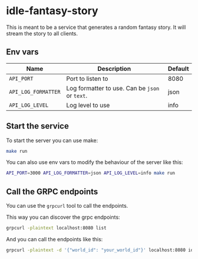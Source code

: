 # idle-fantasy-story
This is meant to be a service that generates a random fantasy story. It will stream the story to all clients.

## Env vars
| Name                  | Description                                    | Default |
|-----------------------|------------------------------------------------|---------|
| `API_PORT`            | Port to listen to                              | 8080    |
| `API_LOG_FORMATTER`   | Log formatter to use. Can be `json` or `text`. | json    |
| `API_LOG_LEVEL`       | Log level to use                               | info    |

## Start the service
To start the server you can use make:
```bash
make run
```

You can also use env vars to modify the behaviour of the server like this:
```bash
API_PORT=3000 API_LOG_FORMATTER=json API_LOG_LEVEL=info make run
```

## Call the GRPC endpoints
You can use the `grpcurl` tool to call the endpoints.

This way you can discover the grpc endpoints:
```bash
grpcurl -plaintext localhost:8080 list  
```

And you can call the endpoints like this:
```bash
grpcurl -plaintext -d '{"world_id": "your_world_id"}' localhost:8080 idlefantasystory.v1.StoryService/GetWorldState
```
